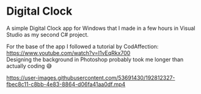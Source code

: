 # Digital Clock
A simple Digital Clock app for Windows that I made in a few hours in Visual Studio as my second C# project.  

For the base of the app I followed a tutorial by CodAffection: https://www.youtube.com/watch?v=I1vEqRkx700  
Designing the background in Photoshop probably took me longer than actually coding 😅  

https://user-images.githubusercontent.com/53691430/192812327-fbec8c11-c8bb-4e83-8864-d06fa41aa0df.mp4


